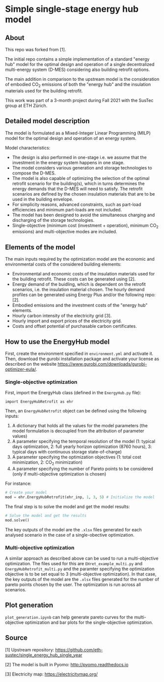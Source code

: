 # Simple single-stage energy hub model

## About

This repo was forked from [1].

The initial repo contains a simple implementation of a standard "energy hub" model for the optimal design and operation of a single decentralized multi-energy system (D-MES) considering also building retrofit options. 

The main addition in comparison to the upstream model is the consideration of embodied CO<sub>2</sub> emissions of both the "energy hub" and the insulation materials used for the building retrofit.

This work was part of a 3-month project during Fall 2021 with the SusTec group at ETH Zürich.

## Detailed model description

The model is formulated as a Mixed-Integer Linear Programming (MILP) model for the optimal design and operation of an energy system.

Model characteristics:

* The design is also performed in one-stage i.e. we assume that the investment in the energy system happens in one stage.
* The model considers various generation and storage technologies to compose the D-MES.
* The model is also capable of optimizing the selection of the optimal retrofit scenario for the building(s), which in turns determines the energy demands that the D-MES will need to satisfy. The retrofit scenarios are defined by the chosen insulation materials that are to be used in the building envelope.
* For simplicity reasons, advanced constraints, such as part-load efficiencies and minimum part-loads are not included.
* The model has been designed to avoid the simultaneous charging and discharging of the storage technologies.
* Single-objective (minimum cost (investment + operation), minimum CO<sub>2</sub> emissions) and multi-objective modes are included.

## Elements of the model

The main inputs required by the optimization model are the economic and environmental costs of the considered building elements:

- Environmental and economic costs of the insulation materials used for the building retrofit. These costs can be generated using [2].
- Energy demand of the buidling, which is dependent on the retrofit scenarios, i.e. the insulation material chosen. The hourly demand profiles can be generated using Energy Plus and/or the following repo: [2].
- Embodied emissions and the investment costs of the "energy hub" elements.
- Hourly carbon intensity of the electricity grid [3].
- Hourly import and export prices of the electricity grid.
- Costs and offset potential of purchasable carbon certificates.

## How to use the EnergyHub model 

First, create the environment specified in `environment.yml` and activate it.
Then, download the gurobi installation package and activate your license as described on the website https://www.gurobi.com/downloads/gurobi-optimizer-eula/.

### Single-objective optimization

First, import the EnergyHub class (defined in the `EnergyHub.py` file):
```
import EnergyHubRetrofit as ehr
```
Then, an `EnergyHubRetrofit` object can be defined using the following inputs:

1. A dictionary that holds all the values for the model parameters (the model formulation is decoupled from the attribution of parameter values)
2. A parameter specifying the temporal resolution of the model (1: typical days optimization, 2: full yearly horizon optimization (8760 hours), 3: typical days with continuous storage state-of-charge)
3. A parameter specifying the optimization objectives (1: total cost minimization, 2: CO<sub>2</sub> minimization)
4. A parameter specifying the number of Pareto points to be considered (only if multi-objective optimization is chosen)
  
For instance:
```python
# Create your model
mod = ehr.EnergyHubRetrofit(ehr_inp, 1, 3, 5) # Initialize the model
```
The final step is to solve the model and get the model results:
```python
# Solve the model and get the results
mod.solve()
```
The key outputs of the model are the `.xlsx` files generated for each analysed scenario in the case of a single-obective optimization.

### Multi-objective optimization

A similar approach as described above can be used to run a multi-objective optimization. The files used for this are `EHret_example_multi.py` and `EnergyHubRetrofit_multi.py` and the paramter specifying the optimization objective is to be set equal to 3 (multi-objective optimization).
In that case, the key outputs of the model are the `.xlsx` files generated for the number of pareto points chosen by the user. The optimization is run across all scenarios.

## Plot generation

`plot_generation.ipynb` can help generate pareto curves for the multi-objective optimization and bar plots for the single-objective optimization.

## Source

[1] Upstream repository: https://github.com/eth-sustec/single_energy_hub_single_year

[2] The model is built in Pyomo: http://pyomo.readthedocs.io

[3] Electricity map: https://electricitymap.org/
